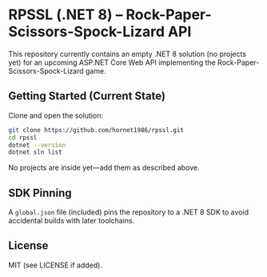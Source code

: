 # RPSSL (.NET 8) – Rock-Paper-Scissors-Spock-Lizard API

This repository currently contains an empty .NET 8 solution (no projects yet) for an upcoming ASP.NET Core Web API implementing the Rock-Paper-Scissors-Spock-Lizard game.

## Getting Started (Current State)
Clone and open the solution:
```bash
git clone https://github.com/hornet1986/rpssl.git
cd rpssl
dotnet --version
dotnet sln list
```

No projects are inside yet—add them as described above.

## SDK Pinning
A `global.json` file (included) pins the repository to a .NET 8 SDK to avoid accidental builds with later toolchains.

## License
MIT (see LICENSE if added).